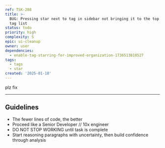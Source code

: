```yaml
---
ref: TSK-208
title: >-
  BUG: Pressing star next to tag in sidebar not bringing it to the top of the
  tag list
status: todo
priority: high
complexity: S
epic: ui-cleanup
owner: user
dependencies:
  - enable-tag-starring-for-improved-organization-1736513810527
tags:
  - tags
  - star
created: '2025-01-18'
---
```

plz fix

---

## Guidelines
- The fewer lines of code, the better
- Proceed like a Senior Developer // 10x engineer 
- DO NOT STOP WORKING until task is complete
- Start reasoning paragraphs with uncertainty, then build confidence through analysis
